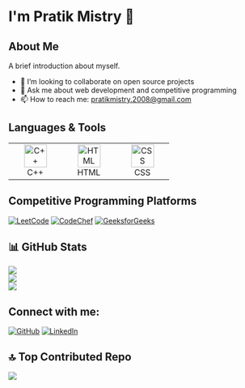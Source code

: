 # I'm Pratik Mistry 👋


## About Me
A brief introduction about myself.


- 👯 I’m looking to collaborate on open source projects
- 💬 Ask me about web development and competitive programming
- 📫 How to reach me: pratikmistry.2008@gmail.com

## Languages & Tools

<table>
  <tr>
    <td align="center" width="90">
      <img src="https://techstack-generator.vercel.app/cpp-icon.svg" width="45" height="45" alt="C++" title="C++" />
      <br>C++
    </td>
    <td align="center" width="90">
      <img src="https://techstack-generator.vercel.app/html-icon.svg" width="45" height="45" alt="HTML" title="HTML" />
      <br>HTML
    </td>
    <td align="center" width="90">
      <img src="https://techstack-generator.vercel.app/css-icon.svg" width="45" height="45" alt="CSS" title="CSS" />
      <br>CSS
    </td>
  </tr>
</table>


## Competitive Programming Platforms

[![LeetCode](https://img.shields.io/badge/-LeetCode-FFA116?style=flat&logo=leetcode&logoColor=black)](https://leetcode.com/Pratik_10072008)
[![CodeChef](https://img.shields.io/badge/-CodeChef-5B4638?style=flat&logo=codechef&logoColor=white)](https://www.codechef.com/users/pratik10072008)
[![GeeksforGeeks](https://img.shields.io/badge/-GeeksforGeeks-0F9D58?style=flat&logo=geeksforgeeks&logoColor=white)](https://auth.geeksforgeeks.org/user/pratikmisx9o4)

## 📊 GitHub Stats
![](https://github-readme-stats.vercel.app/api?username=Pratik_10072008&theme=monokai&hide_border=false&include_all_commits=true&count_private=false)<br/>
![](https://github-readme-streak-stats.herokuapp.com/?user=Pratik_10072008&theme=monokai&hide_border=false)<br/>
![](https://github-readme-stats.vercel.app/api/top-langs/?username=Pratik_10072008&theme=monokai&hide_border=false&include_all_commits=true&count_private=false&layout=compact)


## Connect with me:
[![GitHub](https://img.shields.io/badge/-GitHub-181717?style=flat&logo=github&logoColor=white)](https://github.com/Pratik_10072008)
[![LinkedIn](https://img.shields.io/badge/-LinkedIn-0077B5?style=flat&logo=linkedin&logoColor=white)](https://www.linkedin.com/in/pratik-mistry-5aba30369?utm_source=share&utm_campaign=share_via&utm_content=profile&utm_medium=android_app)



## 🔝 Top Contributed Repo
![](https://github-contributor-stats.vercel.app/api?username=Pratik_10072008&limit=5&theme=dark_dimmed&combine_all_yearly_contributions=true)

